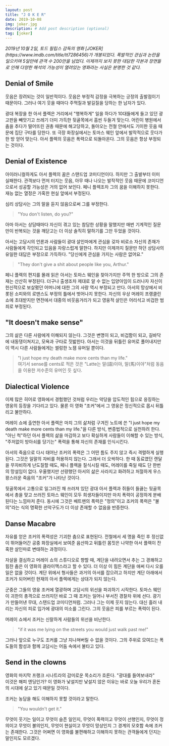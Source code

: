 ```yaml
---
layout: post
title: "J O K E R"
date: 2019-10-08
img: joker.jpg
description: # Add post description (optional)
tag: [joker]
---
```


<i>
2019년 10월 2일, 토드 필립스 감독의 영화 [JOKER](https://www.imdb.com/title/tt7286456)가 개봉되었다. 폭발적인 관심과 논란을 일으키며 5일만에 관객 수 200만을 넘었다. 
이제까지 보지 못한 대담한 각본과 장면들로 인해 다양한 해석의 가능성이 열려있는 영화라는 사실은 분명한 것 같다.
</i>

## Denial of Smile

웃음은 장려되는 것이 일반적이다. 웃음은 부정적 감정을 극복하는 긍정의 출발점이기 때문이다. 그러나 여기 웃을 때마다 주먹질과 발길질을 당하는 한 남자가 있다.

광대 복장을 한 아서 플렉은 거리에서 "행복하게" 일을 하다가 10대들에게 들고 있던 광고판을 빼앗기고 쓰레기 더미 가득한 뒷골목에서 흠씬 두들겨 맞는다. 
어린이 병원에서 춤을 추다가 떨어뜨린 권총 때문에 해고당하고, 돌아오는 전철 안에서도 기이한 웃음 때문에 집단 구타를 당한다. 
또 극장 화장실에서는 토마스 웨인 앞에서 발작적으로 웃다가 한 방 얻어 맞는다.
아서 플렉의 웃음은 폭력으로 되돌아온다. 그의 웃음은 항상 부정되는 것이다.

## Denial of Existence

아이러니컬하게도 아서 플렉의 꿈은 스탠드업 코미디언이다. 하지만 그 출발부터 이미 실패한다. 관객보다 먼저 터지는 웃음, 아무 때나 나오는 발작적인 웃음 때문에 
코미디언으로서 성공할 가능성은 거의 없어 보인다. 페니 플렉조차 그의 꿈을 이해하지 못한다. 재능 없는 열정은 가혹한 현실 앞에서 부정된다.

심리 상담사는 그의 말을 듣지 않음으로써 그를 부정한다. 

>"You don't listen, do you?" 

아마 아서는 상담때마다 자신이 겪고 있는 참담한 상황을 말했지만 매번 기계적인 질문만이 
반복되는 것을 깨닫고는 더 이상 솔직히 말하기를 그만 두었을 것이다. 

아서는 고담시의 언론과 사람들이 광대 살인마에게 관심을 갖자 비로소 자신의 존재가 사람들에게 각인되고 있음을 자랑스럽게 말한다. 하지만 
이제까지 질문만 하던 상담사의 유일한 대답은 부정으로 가득하다. "당신에게 관심을 가지는 사람은 없어요." 

>"They don't give a shit about people like you, Arthur."

페니 플렉의 편지를 몰래 읽은 아서는 토마스 웨인을 찾아가지만 주먹 한 방으로 그의 존재는 산산히 부정된다. 더구나 출생조차 제대로 알 수 없는 입양아임이 드러나자 자신이 헌신적으로 보살폈던 어머니에 대한 그의 사랑 역시 부정되고 만다.
아서의 망상에서 비롯된 소피와의 로맨스도 부정의 틀에서 벗어나지 못한다. 자신의 우상 머레이 프랭클린 쇼에 초대받지만 면전에서 대중의 비웃음거리가 되고 영웅적 살인은 어리석고 비겁한 범죄로 부정된다.

## "It doesn't make sense"

그의 삶은 다른 사람에게 이해되지 않는다. 그것은 변명이 되고, 비겁함이 되고, 길바닥에 내동댕이쳐지고, 모욕과 구타로 짓밟힌다. 아서는 이것을 뒤틀린 유머로 풀어내지만 
이 역시 다른 사람들에게는 썰렁한 노잼 유머일 뿐이다. 

> "I just hope my death make more cents than my life."  
> 여기서 sense를 cents로 적은 것은 "Latte는 말(語)이야, 말(馬)이야"처럼 동음을 이용한 저수준의 유머인 듯 싶다. 


## Dialectical Violence 

이제 많은 히어로 영화에서 경험했던 것처럼 우리는 악당을 압도적인 힘으로 응징하는 영웅의 등장을 기다리고 있다. 
물론 이 영화 "조커"에서 그 영웅은 정신적으로 몹시 뒤틀리고 불안하다.

머레이 쇼에 출연한 아서 플렉은 마치 그의 삶처럼 구겨진 노트에 쓴 "I just hope my death make more cents than my life."을 다른 방식, 변증법적으로 실천하려 한다. 
"아닌 척"하던 아서 플렉의 삶을 마감하고 보다 확실하게 사람들이 이해할 수 있는 방식, "주저없이 방아쇠를 당기는" 폭력을 통해 
자신의 존재를 인식시킨다.

아서의 죽음으로 다시 태어난 조커의 폭력은 그 어떤 틈도 주지 않고 즉시 격렬하게 실행된다. 그것은 일말의 자비를 허용하지 않는다. 
그래서 더 오싹하다. 한 때 동료였던 랜달을 무자비하게 난도질할 때도, 페니 플렉을 질식시킬 때도, 머레이를 죽일 때도 단 한번의 망설임이 없다. 
우울했지만 선량했던 아서의 삶은 사라지고 화려하고 처절하게 우스꽝스러운 죽음의 "조커"가 나타난 것이다.

뒷골목에서 고통으로 일그러진 채 쓰러져 있던 광대 아서 플렉과 쥐들이 들끓는 뒷골목에서 총을 맞고 쓰러진 토마스 웨인이 모두 희생자들이지만 
마치 폭력이 공정하게 분배된다는 느낌마저 준다. 동시에 그것은 배트맨의 폭력은 "정의"이고 조커의 폭력은 "불의"라는 식의 명확한 선악구도가 더 이상 존재할 수 없음을 반증한다.


## Danse Macabre

자유를 얻은 조커의 폭력성은 기괴한 춤으로 표현된다. 전철에서 세 명을 죽인 후 정신없이 뛰어들어간 공중 화장실에서 보여준 
음산하고 뒤틀린 몸짓은 나약한 아서 플렉이 잔혹한 살인마로 변태하는 과정이다. 

자살을 결심하고 머레이 쇼의 스튜디오로 향할 때, 계단을 내려오면서 추는 그 경쾌하고 힘찬 춤은 이 영화의 클라이맥스라고 할 수 있다. 더 이상 이 힘든 계단을 애써 다시 
오를 일은 없을 것이다. 계단 위에서 형사들은 과거의 아서를 잡으려고 하지만 계단 아래에서 조커가 되어버린 현재의 아서 플렉에게는 상대가 되지 않는다.

군중은 그들의 영웅 조커에 열광하며 고담시의 위선을 파괴하기 시작한다. 토마스 웨인이 괴한의 총격으로 쓰러지던 바로 그 때 조커는 일어나 부서진 경찰차 위에 선다. 
광기가 만들어낸 무대, 스탠드업 코미디언처럼. 그러나 그는 이제 웃지 않는다. 대신 흘러 내리는 자신의 피로 입가에 광대의 미소를 그린다. 그의 웃음은 피를 부르는 폭력이 된다. 

머레이 쇼에서 조커는 신랄하게 사람들의 위선을 비난한다. 

>"if it was me lying on the streets you would just walk past me!"

그러나 앞으로 누구도 조커를 그냥 지나쳐버릴 수 없을 것이다. 그의 주위로 모여드는 폭도들의 함성과 함께 고담시는 어둠 속에서 불타고 있다. 


## Send in the clowns

영화의 마지막 프랭크 시나트라의 감미로운 목소리가 흐른다. "광대를 들여보내라"  
이것은 해피 엔딩인가? 이 영화가 낯설지만 낯설지 않은 이유는 바로 오늘 우리가 혼돈의 시대에 살고 있기 때문일 것이다.

조커는 농담을 해도 이해하지 못할 것이라고 말한다. 

> "You wouldn't get it."

무엇이 웃기는 일이고 무엇이 슬픈 일인지, 무엇이 폭력이고 무엇이 선행인지, 무엇이 정의이고 무엇이 불의인지, 무엇이 현실이고 무엇이 망상인지 그 경계의 모호함 속에 조커는 존재한다.
그것은 어쩌면 이 영화를 불편해하고 이해하지 못하는 관객들에게 던지는 말인지도 모르겠다.